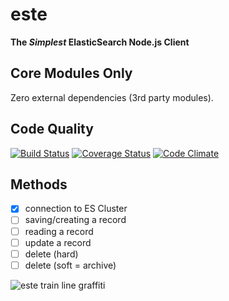 este
====

**The *Simplest* ElasticSearch Node.js Client**



## Core Modules Only

Zero external dependencies (3rd party modules).

## Code Quality

[![Build Status](https://travis-ci.org/nelsonic/este.svg)](https://travis-ci.org/nelsonic/este)
[![Coverage Status](https://img.shields.io/coveralls/nelsonic/este.svg)](https://coveralls.io/r/nelsonic/este?branch=master)
[![Code Climate](https://codeclimate.com/github/nelsonic/este/badges/gpa.svg)](https://codeclimate.com/github/nelsonic/este)

## Methods

- [x] connection to ES Cluster
- [ ] saving/creating a record
- [ ] reading a record
- [ ] update a record
- [ ] delete (hard)
- [ ] delete (soft = archive)

![este train line graffiti](http://i.imgur.com/HBJ5JmX.jpg)
